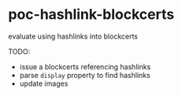# poc-hashlink-blockcerts
evaluate using hashlinks into blockcerts

TODO:
- issue a blockcerts referencing hashlinks
- parse `display` property to find hashlinks
- update images 
